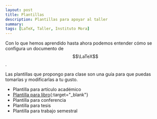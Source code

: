 ```yaml
---
layout: post
title: Plantillas
description: Plantillas para apoyar al taller
summary:
tags: [LaTeX, Taller, Instituto Mora]
---
```

Con lo que hemos aprendido hasta ahora podemos entender cómo se configura un documento de $$\LaTeX$$.

Las plantillas que propongo para clase son una guía para que puedas tomarlas y modificarlas a tu gusto.

* Plantilla para artículo académico
* [Plantilla para libro](https://github.com/donalbertoleon/curso-latex/tree/gh-pages/Plantillas/ejemplolibro){:target="\_blank"}
* Plantilla para conferencia
* Plantilla para tesis
* Plantilla para trabajo semestral
